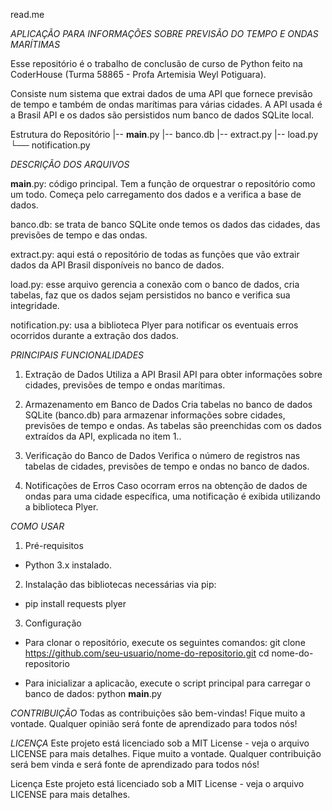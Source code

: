 read.me

*APLICAÇÃO PARA INFORMAÇÕES SOBRE PREVISÃO DO TEMPO E ONDAS MARÍTIMAS*

Esse repositório é o trabalho de conclusão de curso de Python feito na CoderHouse (Turma 58865 - Profa Artemisia Weyl Potiguara).

Consiste num sistema que extrai dados de uma API que fornece previsão de tempo e também de ondas marítimas para várias cidades.
A API usada é a Brasil API e os dados são persistidos num banco de dados SQLite local.


Estrutura do Repositório
|-- __main__.py
|-- banco.db
|-- extract.py
|-- load.py
└── notification.py


*DESCRIÇÃO DOS ARQUIVOS*

__main__.py: código principal. Tem a função de orquestrar o repositório como um todo. Começa pelo carregamento dos dados e a verifica a base de dados.

banco.db: se trata de banco SQLite onde temos os dados das cidades, das previsões de tempo e das ondas.

extract.py: aqui está o repositório de todas as funções que vão extrair dados da API Brasil disponíveis no banco de dados.

load.py: esse arquivo gerencia a conexão com o banco de dados, cria tabelas, faz que os dados sejam persistidos no banco e verifica sua integridade.

notification.py: usa a biblioteca Plyer para notificar os eventuais erros ocorridos durante a extração dos dados.



*PRINCIPAIS FUNCIONALIDADES*

1. Extração de Dados
Utiliza a API Brasil API para obter informações sobre cidades, previsões de tempo e ondas marítimas.


2. Armazenamento em Banco de Dados
Cria tabelas no banco de dados SQLite (banco.db) para armazenar informações sobre cidades, previsões de tempo e ondas.
As tabelas são preenchidas com os dados extraídos da API, explicada no item 1..


3. Verificação do Banco de Dados
Verifica o número de registros nas tabelas de cidades, previsões de tempo e ondas no banco de dados.


4. Notificações de Erros
Caso ocorram erros na obtenção de dados de ondas para uma cidade específica, uma notificação é exibida utilizando a biblioteca Plyer.


*COMO USAR*

1. Pré-requisitos

- Python 3.x instalado.

2. Instalação das bibliotecas necessárias via pip:
- pip install requests plyer


3. Configuração
- Para clonar o repositório, execute os seguintes comandos:
git clone https://github.com/seu-usuario/nome-do-repositorio.git
cd nome-do-repositorio

- Para inicializar a aplicacão, execute o script principal para carregar o banco de dados:
python __main__.py


*CONTRIBUIÇÃO*
Todas as contribuições são bem-vindas! 
Fique muito a vontade. Qualquer opinião será fonte de aprendizado para todos nós!


*LICENÇA*
Este projeto está licenciado sob a MIT License - veja o arquivo LICENSE para mais detalhes.
Fique muito a vontade. Qualquer contribuição será bem vinda e será fonte de aprendizado para todos nós!


Licença
Este projeto está licenciado sob a MIT License - veja o arquivo LICENSE para mais detalhes.
